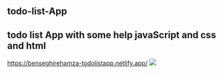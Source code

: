 ## todo-list-App
## todo list App with some help javaScript and css and html
<a>https://benseghirehamza-todolistapp.netlify.app/</a>
<img src="https://user-images.githubusercontent.com/96697713/170538915-e36fc57b-966b-4dc1-8027-69f57aa43439.png"/>
